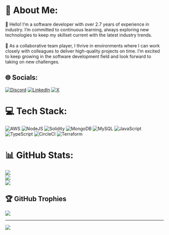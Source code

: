# 💫 About Me:
👋 Hello! I’m a software developer with over 2.7 years of experience in industry. I’m committed to continuous learning, always exploring new technologies to keep my skillset current with the latest industry trends.<br><br>🚀 As a collaborative team player, I thrive in environments where I can work closely with colleagues to deliver high-quality projects on time. I’m excited to keep growing in the software development field and look forward to taking on new challenges.


## 🌐 Socials:
[![Discord](https://img.shields.io/badge/Discord-%237289DA.svg?logo=discord&logoColor=white)](https://discord.gg/subhamsatapathy) [![LinkedIn](https://img.shields.io/badge/LinkedIn-%230077B5.svg?logo=linkedin&logoColor=white)](https://www.linkedin.com/in/subham-satapathy/) [![X](https://img.shields.io/badge/X-black.svg?logo=X&logoColor=white)](https://x.com/iSubhamHR) 

# 💻 Tech Stack:
![AWS](https://img.shields.io/badge/AWS-%23FF9900.svg?style=for-the-badge&logo=amazon-aws&logoColor=white) ![NodeJS](https://img.shields.io/badge/node.js-6DA55F?style=for-the-badge&logo=node.js&logoColor=white) ![Solidity](https://img.shields.io/badge/Solidity-%23363636.svg?style=for-the-badge&logo=solidity&logoColor=white) ![MongoDB](https://img.shields.io/badge/MongoDB-%234ea94b.svg?style=for-the-badge&logo=mongodb&logoColor=white) ![MySQL](https://img.shields.io/badge/mysql-4479A1.svg?style=for-the-badge&logo=mysql&logoColor=white) ![JavaScript](https://img.shields.io/badge/javascript-%23323330.svg?style=for-the-badge&logo=javascript&logoColor=%23F7DF1E) ![TypeScript](https://img.shields.io/badge/typescript-%23007ACC.svg?style=for-the-badge&logo=typescript&logoColor=white) 
![CircleCI](https://img.shields.io/badge/circleci-%23161616.svg?style=for-the-badge&logo=circleci&logoColor=white) ![Terraform](https://img.shields.io/badge/terraform-%235835CC.svg?style=for-the-badge&logo=terraform&logoColor=white)
# 📊 GitHub Stats:
![](https://github-readme-stats.vercel.app/api?username=subham-satapathy&theme=dark&hide_border=false&include_all_commits=true&count_private=true)<br/>
![](https://github-readme-streak-stats.herokuapp.com/?user=subham-satapathy&theme=dark&hide_border=false)<br/>
![](https://github-readme-stats.vercel.app/api/top-langs/?username=subham-satapathy&theme=dark&hide_border=false&include_all_commits=true&count_private=true&layout=compact)

## 🏆 GitHub Trophies
![](https://github-profile-trophy.vercel.app/?username=subham-satapathy&theme=radical&no-frame=true&no-bg=false&margin-w=4)

---
[![](https://visitcount.itsvg.in/api?id=subham-satapathy&icon=0&color=0)](https://visitcount.itsvg.in)

<!-- Proudly created with GPRM ( https://gprm.itsvg.in ) -->
